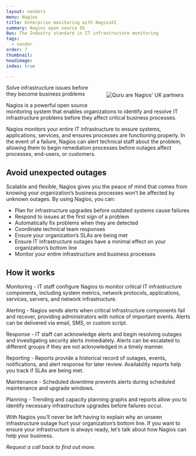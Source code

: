 ```yaml
---
layout: vendors
menu: Nagios
title: Enterprise monitoring with NagiosXI
summary: Nagios open source OS
8ws: The Industry standard in IT infrastructure monitoring
tags:
  - vendor
order: 7
thumbnail:
headimage:
index: true

---
```


<div id="image" style="float: right; padding: 20px 20px"> <img class="clickable" src="http://images.quru.com/image?src=web/logos/nagios-xi.jpg&width=300" title="NagiosXI" alt="Quru are Nagios' UK partners"> </div>

Solve infrastructure issues before they become business problems

Nagios is a powerful open source monitoring system that enables organizations to identify and resolve IT infrastructure problems before they affect critical business processes.

Nagios monitors your entire IT infrastructure to ensure systems, applications, services, and ensures processes are functioning properly. In the event of a failure, Nagios can alert technical staff about the problem, allowing them to begin remediation processes before outages affect processes, end-users, or customers.

## Avoid unexpected outages ##

Scalable and flexible, Nagios gives you the peace of mind that comes from knowing your organization’s business processes won’t be affected by unknown outages. By using Nagios, you can:

* Plan for infrastructure upgrades before outdated systems cause failures
* Respond to issues at the first sign of a problem
* Automatically fix problems when they are detected
* Coordinate technical team responses
* Ensure your organization’s SLAs are being met
* Ensure IT infrastructure outages have a minimal effect on your organization’s bottom line
* Monitor your entire infrastructure and business processes

## How it works ##

Monitoring - IT staff configure Nagios to monitor critical IT infrastructure components, including system metrics, network protocols, applications, services, servers, and network infrastructure.

Alerting - Nagios sends alerts when critical infrastructure components fail and recover, providing administrators with notice of important events. Alerts can be delivered via email, SMS, or custom script.

Response - IT staff can acknowledge alerts and begin resolving outages and investigating security alerts immediately. Alerts can be escalated to different groups if they are not acknowledged in a timely manner.

Reporting - Reports provide a historical record of outages, events, notifications, and alert response for later review. Availability reports help you track if SLAs are being met.

Maintenance - Scheduled downtime prevents alerts during scheduled maintenance and upgrade windows.

Planning - Trending and capacity planning graphs and reports allow you to identify necessary infrastructure upgrades before failures occur.

With Nagios you’ll never be left having to explain why an unseen infrastructure outage hurt your organization’s bottom line. If you want to ensure your infrastructure is always ready, let’s talk about how Nagios can help your business.

*Request a call back to find out more.*
